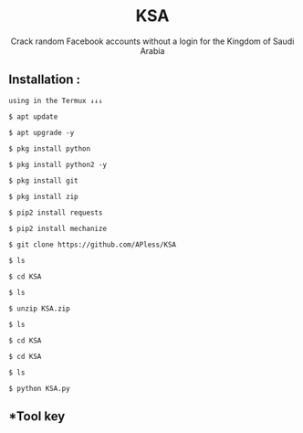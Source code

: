 <h1 align="center">KSA</h1>
<p align="center">Crack random Facebook accounts without a login for the Kingdom of Saudi Arabia</p>




## Installation :
```
using in the Termux ↓↓↓

$ apt update

$ apt upgrade -y

$ pkg install python

$ pkg install python2 -y

$ pkg install git

$ pkg install zip

$ pip2 install requests

$ pip2 install mechanize

$ git clone https://github.com/APless/KSA

$ ls 

$ cd KSA

$ ls

$ unzip KSA.zip

$ ls

$ cd KSA

$ cd KSA

$ ls

$ python KSA.py

```

## ***Tool key**




